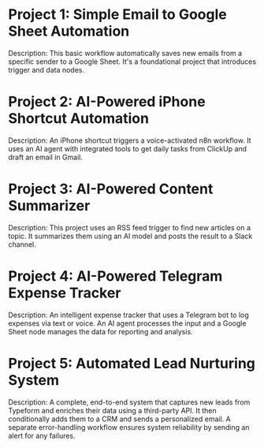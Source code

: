 # Project 1: Simple Email to Google Sheet Automation
Description: This basic workflow automatically saves new emails from a specific sender to a Google Sheet. It's a foundational project that introduces trigger and data nodes.

# Project 2: AI-Powered iPhone Shortcut Automation
Description: An iPhone shortcut triggers a voice-activated n8n workflow. It uses an AI agent with integrated tools to get daily tasks from ClickUp and draft an email in Gmail.

# Project 3: AI-Powered Content Summarizer
Description: This project uses an RSS feed trigger to find new articles on a topic. It summarizes them using an AI model and posts the result to a Slack channel.

# Project 4: AI-Powered Telegram Expense Tracker
Description: An intelligent expense tracker that uses a Telegram bot to log expenses via text or voice. An AI agent processes the input and a Google Sheet node manages the data for reporting and analysis.

# Project 5: Automated Lead Nurturing System
Description: A complete, end-to-end system that captures new leads from Typeform and enriches their data using a third-party API. It then conditionally adds them to a CRM and sends a personalized email. A separate error-handling workflow ensures system reliability by sending an alert for any failures.

